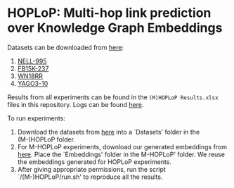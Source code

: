 # HOPLoP: Multi-hop link prediction over Knowledge Graph Embeddings

Datasets can be downloaded from [here](https://drive.google.com/drive/folders/1URVS3A_xMZly3X6CgkSuoRxiENRYFWaF?usp=sharing):
1. [NELL-995](http://cs.ucsb.edu/~xwhan/datasets/NELL-995.zip)
2. [FB15K-237](https://drive.google.com/file/d/1klWL11nW3ZS6b2MtLW0MHnXu-XlJqDyA/view?usp=sharing)
3. [WN18RR](https://drive.google.com/drive/folders/1fyKRIWWHtwYS9eOHHpSXN3bUQgKG6rDs?usp=sharing)
4. [YAGO3-10](https://drive.google.com/drive/folders/1s_4d78zwZjGnOH7TNk-qn4T0OlGieAel?usp=sharing)

Results from all experiments can be found in the `(M)HOPLoP Results.xlsx` files in this repository.
Logs can be found [here](https://drive.google.com/drive/folders/15apkojiK--j0jdkQKr6TOaMxb4-3eU9v?usp=sharing).

To run experiments:
1. Download the datasets from [here](https://drive.google.com/drive/folders/1URVS3A_xMZly3X6CgkSuoRxiENRYFWaF?usp=sharing) into a `Datasets' folder in the (M-)HOPLoP folder. 
2. For M-HOPLoP experiments, download our generated embeddings from [here](https://drive.google.com/drive/folders/1vPM_ImtWJY2wLeLd4kz98WRpltiQSVv2?usp=sharing). Place the `Embeddings' folder in the M-HOPLoP' folder. We reuse the embeddings generated for HOPLoP experiments.
3. After giving appropriate permissions, run the script `/(M-)HOPLoP/run.sh' to reproduce all the results.
